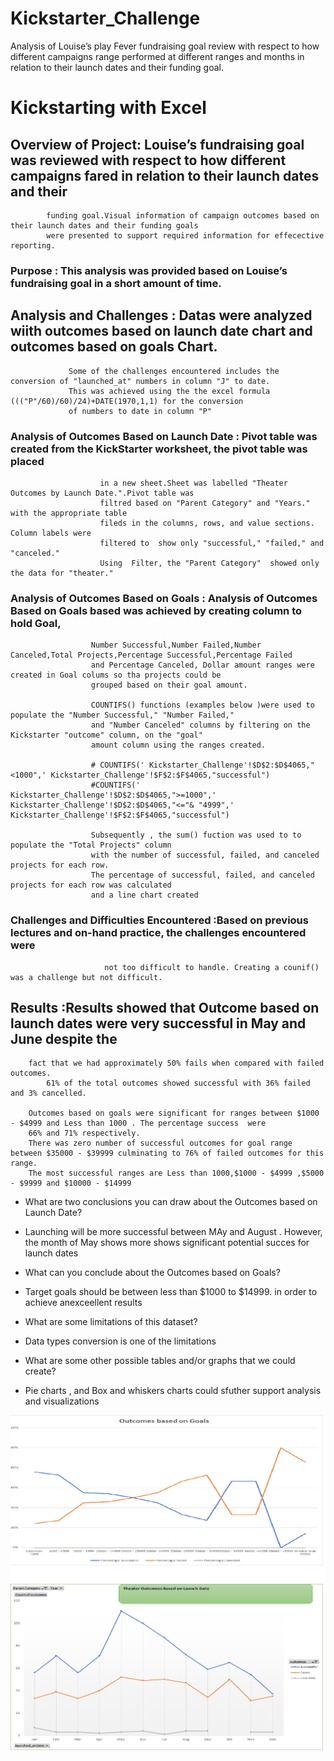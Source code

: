 # Kickstarter_Challenge
Analysis of Louise’s play Fever fundraising goal review with respect to how different campaigns range performed at different ranges and months in relation to their launch dates and their funding goal.
# Kickstarting with Excel

## Overview of Project: Louise’s fundraising goal was reviewed with respect to how different campaigns fared in relation to their launch dates and their 
			funding goal.Visual information of campaign outcomes based on their launch dates and their funding goals 
			were presented to support required information for effecective reporting.
			
### Purpose : 		This analysis was provided based on Louise’s fundraising goal in a short amount of time.
 
## Analysis and Challenges : Datas were analyzed wiith outcomes based on launch date chart and outcomes based on goals Chart.
			     Some of the challenges encountered includes the conversion of "launched_at" numbers in column "J" to date. 
			     This was achieved using the the excel formula ((("P"/60)/60)/24)+DATE(1970,1,1) for the conversion 
			     of numbers to date in column "P"

### Analysis of Outcomes Based on Launch Date : Pivot table was created from the KickStarter worksheet,  the pivot table was placed
						in a new sheet.Sheet was labelled "Theater Outcomes by Launch Date.".Pivot table was
						filtred based on "Parent Category" and "Years." with the appropriate table 
						fileds in the columns, rows, and value sections. Column labels were 
						filtered to  show only "successful," "failed," and "canceled."
						Using  Filter, the "Parent Category"  showed only the data for "theater." 

### Analysis of Outcomes Based on Goals : Analysis of  Outcomes Based on Goals based was achieved by creating column to hold Goal,
					  Number Successful,Number Failed,Number Canceled,Total Projects,Percentage Successful,Percentage Failed
					  and Percentage Canceled, Dollar amount ranges were created in Goal colums so tha projects could be 
					  grouped based on their goal amount. 

					  COUNTIFS() functions (examples below )were used to populate the "Number Successful," "Number Failed," 
					  and "Number Canceled" columns by filtering on the Kickstarter "outcome" column, on the "goal" 
					  amount column using the ranges created.

					  # COUNTIFS(' Kickstarter_Challenge'!$D$2:$D$4065,"<1000",' Kickstarter_Challenge'!$F$2:$F$4065,"successful")
					  #COUNTIFS(' Kickstarter_Challenge'!$D$2:$D$4065,">=1000",' Kickstarter_Challenge'!$D$2:$D$4065,"<="& "4999",' Kickstarter_Challenge'!$F$2:$F$4065,"successful")
					  
					  Subsequently , the sum() fuction was used to to populate the "Total Projects" column 
					  with the number of successful, failed, and canceled projects for each row. 
					  The percentage of successful, failed, and canceled projects for each row was calculated 
					  and a line chart created

### Challenges and Difficulties Encountered :Based on previous lectures and on-hand practice, the challenges encountered were
					     not too difficult to handle. Creating a counif() was a challenge but not difficult.

## Results :Results showed that Outcome based on launch dates were very successful in May and June despite the 
	    fact that we had approximately 50% fails when compared with failed outcomes.
            61% of the total outcomes showed successful with 36% failed and 3% cancelled.

	    Outcomes based on goals were significant for ranges between $1000 - $4999 and Less than 1000 . The percentage success  were
	    66% and 71% respectively.
	    There was zero number of successful outcomes for goal range between $35000 - $39999 culminating to 76% of failed outcomes for this range.
	    The most successful ranges are Less than 1000,$1000 - $4999 ,$5000 - $9999 and $10000 - $14999

- What are two conclusions you can draw about the Outcomes based on Launch Date? 
-	 Launching will be more successful between MAy and August . However, the month 
 	of May shows more shows significant potential succes for launch dates

- What can you conclude about the Outcomes based on Goals? 
- 	Target goals should be between less than $1000 to $14999. in order to achieve anexceellent results

- What are some limitations of this dataset? 
- 	Data types conversion is one of the limitations 

- What are some other possible tables and/or graphs that we could create? 
- 	Pie charts , and Box and whiskers charts could sfuther support analysis and visualizations

![Plot 1](https://github.com/Adegbenga1/Kickstarter_Challenge/blob/main/Outcomes%20Vs%20Goals.png?raw=true)
![Plot 2](https://github.com/Adegbenga1/Kickstarter_Challenge/blob/main/Theater%20Outcomes%20Lauch%20dates.png?raw=true)
